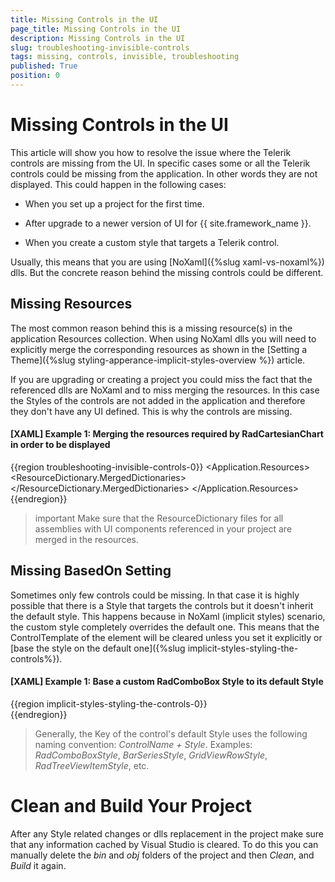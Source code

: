 ```yaml
---
title: Missing Controls in the UI
page_title: Missing Controls in the UI
description: Missing Controls in the UI
slug: troubleshooting-invisible-controls
tags: missing, controls, invisible, troubleshooting
published: True
position: 0
---
```


# Missing Controls in the UI

This article will show you how to resolve the issue where the Telerik controls are missing from the UI. In specific cases some or all the Telerik controls could be missing from the application. In other words they are not displayed. This could happen in the following cases:

* When you set up a project for the first time.

* After upgrade to a newer version of UI for {{ site.framework_name }}.

* When you create a custom style that targets a Telerik control.

Usually, this means that you are using [NoXaml]({%slug xaml-vs-noxaml%}) dlls. But the concrete reason behind the missing controls could be different.

## Missing Resources

The most common reason behind this is a missing resource(s) in the application Resources collection. When using NoXaml dlls you will need to explicitly merge the corresponding resources as shown in the [Setting a Theme]({%slug styling-apperance-implicit-styles-overview %}) article. 

If you are upgrading or creating a project you could miss the fact that the referenced dlls are NoXaml and to miss merging the resources. In this case the Styles of the controls are not added in the application and therefore they don't have any UI defined. This is why the controls are missing.

#### __[XAML] Example 1: Merging the resources required by RadCartesianChart in order to be displayed__
{{region troubleshooting-invisible-controls-0}}
	<Application>
		<Application.Resources>
			<ResourceDictionary>
				<ResourceDictionary.MergedDictionaries>
					<ResourceDictionary Source="/Telerik.Windows.Themes.Office2016;component/Themes/System.Windows.xaml"/>
					<ResourceDictionary Source="/Telerik.Windows.Themes.Office2016;component/Themes/Telerik.Windows.Controls.xaml"/>
					<ResourceDictionary Source="/Telerik.Windows.Themes.Office2016;component/Themes/Telerik.Windows.Controls.ChartView.xaml"/>
				</ResourceDictionary.MergedDictionaries>
			</ResourceDictionary>
		</Application.Resources>
	</Application>
{{endregion}}

>important Make sure that the ResourceDictionary files for all assemblies with UI components referenced in your project are merged in the resources.

## Missing BasedOn Setting

Sometimes only few controls could be missing. In that case it is highly possible that there is a Style that targets the controls but it doesn't inherit the default style. This happens because in NoXaml (implicit styles) scenario, the custom style completely overrides the default one. This means that the ControlTemplate of the element will be cleared unless you set it explicitly or [base the style on the default one]({%slug implicit-styles-styling-the-controls%}).

#### __[XAML] Example 1: Base a custom RadComboBox Style to its default Style__
{{region implicit-styles-styling-the-controls-0}}	
	<Style TargetType="telerik:RadComboBox" BasedOn="{StaticResource RadComboBoxStyle}">
    	<Setter Property="Foreground" Value="Red" />
	</Style>
{{endregion}}

> Generally, the Key of the control's default Style uses the following naming convention: *ControlName + Style*. Examples: *RadComboBoxStyle*, *BarSeriesStyle*, *GridViewRowStyle*, *RadTreeViewItemStyle*, etc.

# Clean and Build Your Project

After any Style related changes or dlls replacement in the project make sure that any information cached by Visual Studio is cleared. To do this you can manually delete the *bin* and *obj* folders of the project and then *Clean*, and *Build* it again.
